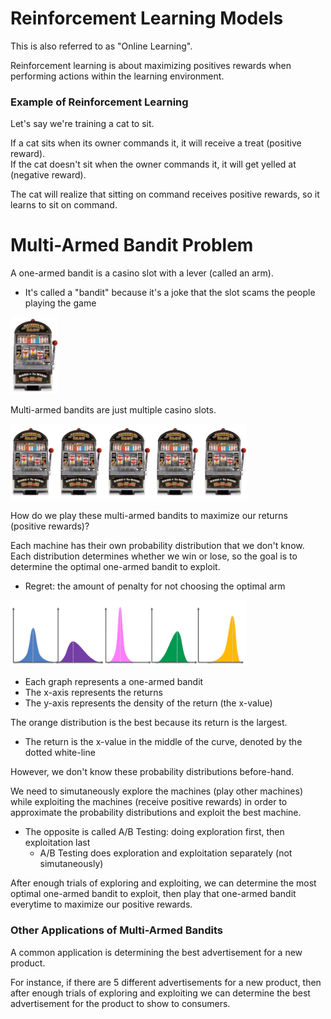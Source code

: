 # Reinforcement Learning Models
This is also referred to as "Online Learning".

Reinforcement learning is about  maximizing positives rewards when performing actions within the learning environment.

### Example of Reinforcement Learning
Let's say we're training a cat to sit.

If a cat sits when its owner commands it, it will receive a treat (positive reward).  
If the cat doesn't sit when the owner commands it, it will get yelled at (negative reward).

The cat will realize that sitting on command receives positive rewards, so it learns to sit on command.

# Multi-Armed Bandit Problem
A one-armed bandit is a casino slot with a lever (called an arm).
- It's called a "bandit" because it's a joke that the slot scams the people playing the game

<img src="images/readme/one_armed_bandit.png" height="15%" width="15%"></img>

Multi-armed bandits are just multiple casino slots.

<img src="images/readme/multi_armed_bandits.png" height="75%" width="75%"></img>

How do we play these multi-armed bandits to maximize our returns (positive rewards)?

Each machine has their own probability distribution that we don't know. Each distribution determines whether we win or lose, so the goal is to determine the optimal one-armed bandit to exploit.
- Regret: the amount of penalty for not choosing the optimal arm

<img src="images/readme/probability_distributions_bandits.png" height="75%" width="75%"></img>
- Each graph represents a one-armed bandit
- The x-axis represents the returns
- The y-axis represents the density of the return (the x-value)

The orange distribution is the best because its return is the largest.
- The return is the x-value in the middle of the curve, denoted by the dotted white-line

However, we don't know these probability distributions before-hand.

We need to simutaneously explore the machines (play other machines) while exploiting the machines (receive positive rewards) in order to approximate the probability distributions and exploit the best machine.
- The opposite is called A/B Testing: doing exploration first, then exploitation last
    - A/B Testing does exploration and exploitation separately (not simutaneously)

After enough trials of exploring and exploiting, we can determine the most optimal one-armed bandit to exploit, then play that one-armed bandit everytime to maximize our positive rewards.

### Other Applications of Multi-Armed Bandits
A common application is determining the best advertisement for a new product.

For instance, if there are 5 different advertisements for a new product, then after enough trials of exploring and exploiting we can determine the best advertisement for the product to show to consumers.

